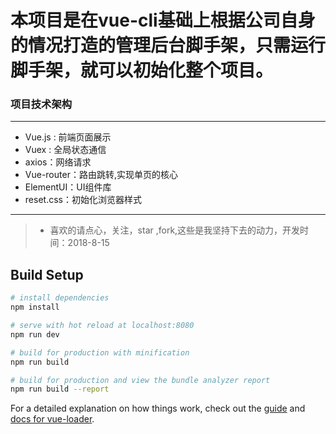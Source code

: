 # 本项目是在vue-cli基础上根据公司自身的情况打造的管理后台脚手架，只需运行脚手架，就可以初始化整个项目。

### 项目技术架构
***
*   Vue.js : 前端页面展示
*   Vuex : 全局状态通信
*   axios：网络请求
*   Vue-router：路由跳转,实现单页的核心
*   ElementUI：UI组件库
*   reset.css：初始化浏览器样式
***

>  * 喜欢的请点心，关注，star ,fork,这些是我坚持下去的动力，开发时间：2018-8-15

## Build Setup

``` bash
# install dependencies
npm install

# serve with hot reload at localhost:8080
npm run dev

# build for production with minification
npm run build

# build for production and view the bundle analyzer report
npm run build --report
```

For a detailed explanation on how things work, check out the [guide](http://vuejs-templates.github.io/webpack/) and [docs for vue-loader](http://vuejs.github.io/vue-loader).

